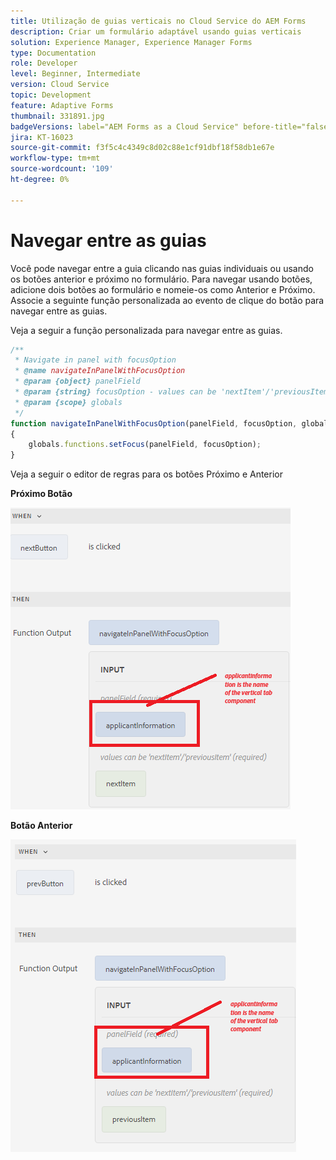 ```yaml
---
title: Utilização de guias verticais no Cloud Service do AEM Forms
description: Criar um formulário adaptável usando guias verticais
solution: Experience Manager, Experience Manager Forms
type: Documentation
role: Developer
level: Beginner, Intermediate
version: Cloud Service
topic: Development
feature: Adaptive Forms
thumbnail: 331891.jpg
badgeVersions: label="AEM Forms as a Cloud Service" before-title="false"
jira: KT-16023
source-git-commit: f3f5c4c4349c8d02c88e1cf91dbf18f58db1e67e
workflow-type: tm+mt
source-wordcount: '109'
ht-degree: 0%

---
```


# Navegar entre as guias

Você pode navegar entre a guia clicando nas guias individuais ou usando os botões anterior e próximo no formulário.
Para navegar usando botões, adicione dois botões ao formulário e nomeie-os como Anterior e Próximo. Associe a seguinte função personalizada ao evento de clique do botão para navegar entre as guias.

Veja a seguir a função personalizada para navegar entre as guias.



```javascript
/**
 * Navigate in panel with focusOption
 * @name navigateInPanelWithFocusOption
 * @param {object} panelField
 * @param {string} focusOption - values can be 'nextItem'/'previousItem'
 * @param {scope} globals
 */
function navigateInPanelWithFocusOption(panelField, focusOption, globals)
{
    globals.functions.setFocus(panelField, focusOption);
}
```

Veja a seguir o editor de regras para os botões Próximo e Anterior

**Próximo Botão**

![botão Avançar](assets/next-button.png)

**Botão Anterior**

![botão-anterior](assets/prev-button.png)

